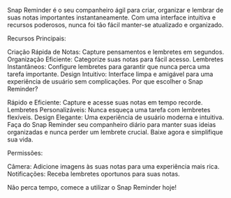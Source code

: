 Snap Reminder é o seu companheiro ágil para criar, organizar e lembrar de suas notas importantes instantaneamente. Com uma interface intuitiva e recursos poderosos, nunca foi tão fácil manter-se atualizado e organizado.

Recursos Principais:

Criação Rápida de Notas: Capture pensamentos e lembretes em segundos.
Organização Eficiente: Categorize suas notas para fácil acesso.
Lembretes Instantâneos: Configure lembretes para garantir que nunca perca uma tarefa importante.
Design Intuitivo: Interface limpa e amigável para uma experiência de usuário sem complicações.
Por que escolher o Snap Reminder?

Rápido e Eficiente: Capture e acesse suas notas em tempo recorde.
Lembretes Personalizáveis: Nunca esqueça uma tarefa com lembretes flexíveis.
Design Elegante: Uma experiência de usuário moderna e intuitiva.
Faça do Snap Reminder seu companheiro diário para manter suas ideias organizadas e nunca perder um lembrete crucial. Baixe agora e simplifique sua vida.

Permissões:

Câmera: Adicione imagens às suas notas para uma experiência mais rica.
Notificações: Receba lembretes oportunos para suas notas.

Não perca tempo, comece a utilizar o Snap Reminder hoje!
